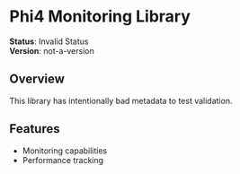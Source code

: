 # Phi4 Monitoring Library

**Status**: Invalid Status  
**Version**: not-a-version  

## Overview

This library has intentionally bad metadata to test validation.

## Features

- Monitoring capabilities
- Performance tracking
